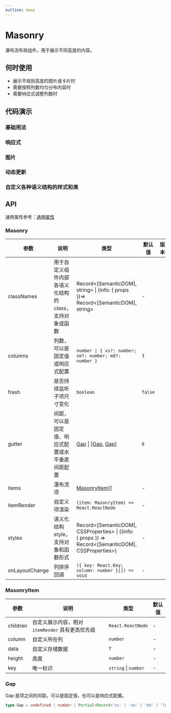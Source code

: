 ```yaml
---
outline: deep
---
```


# Masonry

瀑布流布局组件，用于展示不同高度的内容。

## 何时使用

- 展示不规则高度的图片或卡片时
- 需要按照列数均匀分布内容时
- 需要响应式调整列数时

## 代码演示

### 基础用法

<demo vue="masonry/basic.vue"></demo>

### 响应式

<demo vue="masonry/responsive.vue"></demo>

### 图片

<demo vue="masonry/image.vue"></demo>

### 动态更新

<demo vue="masonry/dynamic.vue"></demo>

### 自定义各种语义结构的样式和类

<demo vue="masonry/style-class.vue"></demo>

## API

通用属性参考：[通用属性](/docs/react/common-props)

### Masonry

| 参数 | 说明 | 类型 | 默认值 | 版本 |
| --- | --- | --- | --- | --- |
| classNames | 用于自定义组件内部各语义化结构的 class，支持对象或函数 | Record<[SemanticDOM], string> \| (info: { props })=> Record<[SemanticDOM], string> | - |  |
| columns | 列数，可以是固定值或响应式配置 | `number \| { xs?: number; sm?: number; md?: number }` | `3` |
| fresh | 是否持续监听子项尺寸变化 | `boolean` | `false` |
| gutter | 间距，可以是固定值、响应式配置或水平垂直间距配置 | [Gap](#gap) \| \[[Gap](#gap), [Gap](#gap)\] | `0` |
| items | 瀑布流项 | [MasonryItem](#masonryitem)[] | - |
| itemRender | 自定义项渲染 | `(item: MasonryItem) => React.ReactNode` | - |
| styles | 语义化结构 style，支持对象和函数形式 | Record<[SemanticDOM], CSSProperties> \| ((info: { props }) => Record<[SemanticDOM], CSSProperties>) | - |  |
| onLayoutChange | 列排序回调 | `({ key: React.Key; column: number }[]) => void` | - |

### MasonryItem

| 参数     | 说明                                             | 类型                 | 默认值 |
| -------- | ------------------------------------------------ | -------------------- | ------ |
| children | 自定义展示内容，相对 `itemRender` 具有更高优先级 | `React.ReactNode`    | -      |
| column   | 自定义所在列                                     | `number`             | -      |
| data     | 自定义存储数据                                   | `T`                  | -      |
| height   | 高度                                             | `number`             | -      |
| key      | 唯一标识                                         | `string` \| `number` | -      |

### Gap

Gap 是项之间的间距，可以是固定值，也可以是响应式配置。

```ts
type Gap = undefined | number | Partial<Record<'xs' | 'sm' | 'md' | 'lg' | 'xl' | 'xxl', number>>;
```
